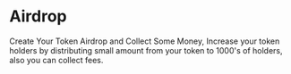 # Airdrop
Create Your Token Airdrop and Collect Some Money, Increase your token holders by distributing small amount from your token to 1000's of holders, also you can collect fees.
